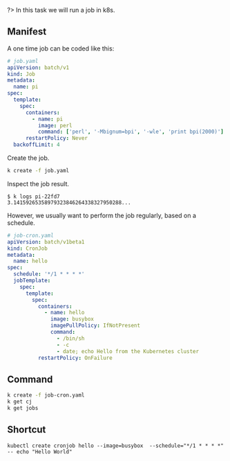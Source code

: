 ?> In this task we will run a job in k8s.

## Manifest

A one time job can be coded like this:

```yaml
# job.yaml
apiVersion: batch/v1
kind: Job
metadata:
  name: pi
spec:
  template:
    spec:
      containers:
        - name: pi
          image: perl
          command: ['perl', '-Mbignum=bpi', '-wle', 'print bpi(2000)']
      restartPolicy: Never
  backoffLimit: 4
```

Create the job.

```bash
k create -f job.yaml
```

Inspect the job result.

```
$ k logs pi-22fd7
3.14159265358979323846264338327950288...
```

However, we usually want to perform the job regularly, based on a schedule.

```yaml
# job-cron.yaml
apiVersion: batch/v1beta1
kind: CronJob
metadata:
  name: hello
spec:
  schedule: '*/1 * * * *'
  jobTemplate:
    spec:
      template:
        spec:
          containers:
            - name: hello
              image: busybox
              imagePullPolicy: IfNotPresent
              command:
                - /bin/sh
                - -c
                - date; echo Hello from the Kubernetes cluster
          restartPolicy: OnFailure
```

## Command

```bash
k create -f job-cron.yaml
k get cj
k get jobs
```

## Shortcut

```
kubectl create cronjob hello --image=busybox  --schedule="*/1 * * * *" -- echo "Hello World"
```

